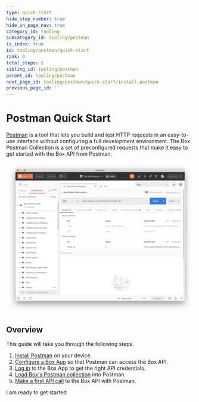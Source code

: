 ```yaml
---
type: quick-start
hide_step_number: true
hide_in_page_nav: true
category_id: tooling
subcategory_id: tooling/postman
is_index: true
id: tooling/postman/quick-start
rank: 0
total_steps: 6
sibling_id: tooling/postman
parent_id: tooling/postman
next_page_id: tooling/postman/quick-start/install-postman
previous_page_id: ''
---
```


<!-- alex disable postman-postwoman -->

# Postman Quick Start

[Postman](https://getpostman.com) is a tool that lets you build and test HTTP
requests in an easy-to-use
interface without configuring a full development environment. The Box Postman
Collection is a set of preconfigured requests that make it easy to get started
with the Box API from Postman.

<ImageFrame center>

![An example of Postman](./postman-example.png)

</ImageFrame>

## Overview

This guide will take you through the following steps.

1. [Install Postman](g://tooling/postman/quick-start/install-postman/)
on your device.
2. [Configure a Box App](g://tooling/postman/quick-start/configure-box-app/) so
that Postman can access the Box API.
3. [Log in](g://tooling/postman/quick-start/log-in-to-box/) to the Box App to
get the right API credentials.
4. [Load Box's Postman
collection](g://tooling/postman/quick-start/load-postman-collection/) into
Postman.
5. [Make a first API call](g://tooling/postman/quick-start/make-api-call/)
to the Box API with Postman.

<Next>

I am ready to get started

</Next>
